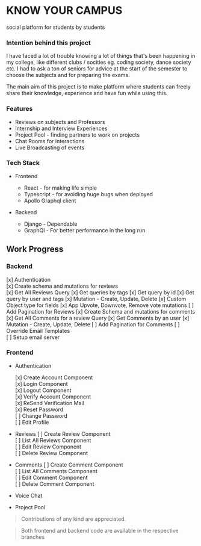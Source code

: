 # KNOW YOUR CAMPUS

social platform for students by students

### Intention behind this project

I have faced a lot of trouble knowing a lot of things that's been happening in my college, like different clubs / socities eg. coding society, dance society etc. I had to ask a ton of seniors for advice at the start of the semester to choose the subjects and for preparing the exams. 

The main aim of this project is to make platform where students can freely share their knowledge, experience and have fun while using this.

### Features

* Reviews on subjects and Professors
* Internship and Interview Experiences
* Project Pool - finding partners to work on projects
* Chat Rooms for interactions
* Live Broadcasting of events


### Tech Stack

* Frontend
    * React - for making life simple
    * Typescript - for avoiding huge bugs when deployed
    * Apollo Graphql client

* Backend
    * Django - Dependable
    * GraphQl - For better performance in the long run


## Work Progress

### Backend

[x] Authentication <br />
[x] Create schema and mutations for reviews <br />
	[x] Get All Reviews Query
	[x] Get queries by tags
	[x] Get query by id
	[x] Get query by user and tags
	[x] Mutation - Create, Update, Delete
	[x] Custom Object type for fields
	[x] App Upvote, Downvote, Remove vote mutations
	[ ] Add Pagination for Reviews
[x] Create Schema and mutations for comments <br />
	[x] Get All Comments for a review Query
	[x] Get Comments by an user
	[x] Mutation - Create, Update, Delete
	[ ] Add Pagination for Comments
[ ] Override Email Templates <br />
[ ] Setup email server

### Frontend

* Authentication

    [x] Create Account Component <br />
    [x] Login Component <br />
    [x] Logout Component <br />
	[x] Verify Account Component <br />
	[x] ReSend Verification Mail <br />
	[x] Reset Password <br />
    [ ] Change Password <br />
    [ ] Edit Profile

* Reviews
    [ ] Create Review Component <br />
    [ ] List All Reviews Component <br />
    [ ] Edit Review Component <br />
    [ ] Delete Review Component <br />

* Comments
    [ ] Create Comment Component <br />
    [ ] List All Comments Component <br />
    [ ] Edit Comment Component <br />
    [ ] Delete Comment Component <br />

* Voice Chat

* Project Pool

> Contributions of any kind are appreciated.

> Both frontend and backend code are available in the respective branches
